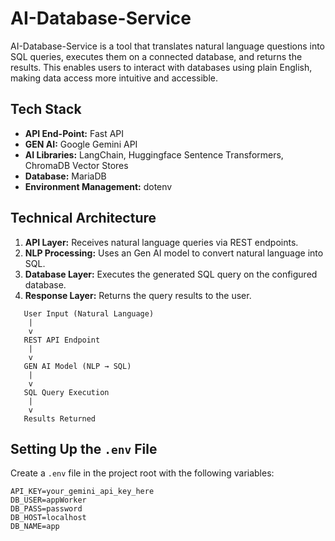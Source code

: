 # AI-Database-Service

AI-Database-Service is a tool that translates natural language questions into SQL queries, executes them on a connected database, and returns the results. This enables users to interact with databases using plain English, making data access more intuitive and accessible.

## Tech Stack

- **API End-Point:** Fast API
- **GEN AI:** Google Gemini API
- **AI Libraries:** LangChain, Huggingface Sentence Transformers, ChromaDB Vector Stores
- **Database:** MariaDB 
- **Environment Management:** dotenv

## Technical Architecture

1. **API Layer:** Receives natural language queries via REST endpoints.
2. **NLP Processing:** Uses an Gen AI model to convert natural language into SQL.
3. **Database Layer:** Executes the generated SQL query on the configured database.
4. **Response Layer:** Returns the query results to the user.

```
   User Input (Natural Language)
    |
    v
   REST API Endpoint
    |
    v
   GEN AI Model (NLP → SQL)
    |
    v
   SQL Query Execution
    |
    v
   Results Returned
```

## Setting Up the `.env` File

Create a `.env` file in the project root with the following variables:

```
API_KEY=your_gemini_api_key_here
DB_USER=appWorker
DB_PASS=password
DB_HOST=localhost
DB_NAME=app
```


